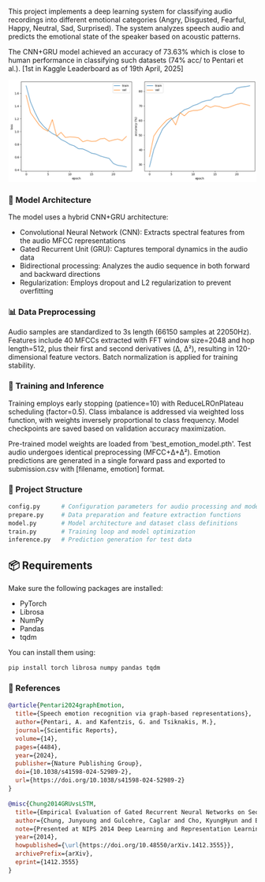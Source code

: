 This project implements a deep learning system for classifying audio recordings into different emotional categories (Angry, Disgusted, Fearful, Happy, Neutral, Sad, Surprised). The system analyzes speech audio and predicts the emotional state of the speaker based on acoustic patterns.

The CNN+GRU model achieved an accuracy of 73.63% which is close to human performance in classifying such datasets (74% acc/ to Pentari et al.). [1st in Kaggle Leaderboard as of 19th April, 2025]

<img src='assets/loss.png' width:300px>

### 🐉 Model Architecture

The model uses a hybrid CNN+GRU architecture:

- Convolutional Neural Network (CNN): Extracts spectral features from the audio MFCC representations
- Gated Recurrent Unit (GRU): Captures temporal dynamics in the audio data
- Bidirectional processing: Analyzes the audio sequence in both forward and backward directions
- Regularization: Employs dropout and L2 regularization to prevent overfitting

### 📊 Data Preprocessing

Audio samples are standardized to 3s length (66150 samples at 22050Hz). Features include 40 MFCCs extracted with FFT window size=2048 and hop length=512, plus their first and second derivatives (Δ, Δ²), resulting in 120-dimensional feature vectors. Batch normalization is applied for training stability.

### 🚀 Training and Inference

Training employs early stopping (patience=10) with ReduceLROnPlateau scheduling (factor=0.5). Class imbalance is addressed via weighted loss function, with weights inversely proportional to class frequency. Model checkpoints are saved based on validation accuracy maximization.

Pre-trained model weights are loaded from 'best_emotion_model.pth'. Test audio undergoes identical preprocessing (MFCC+Δ+Δ²). Emotion predictions are generated in a single forward pass and exported to submission.csv with [filename, emotion] format.

### 📁 Project Structure
```bash
config.py      # Configuration parameters for audio processing and model training  
prepare.py     # Data preparation and feature extraction functions  
model.py       # Model architecture and dataset class definitions  
train.py       # Training loop and model optimization  
inference.py   # Prediction generation for test data  
```

## 📦 Requirements

Make sure the following packages are installed:

- PyTorch  
- Librosa  
- NumPy  
- Pandas  
- tqdm  

You can install them using:

```bash
pip install torch librosa numpy pandas tqdm
```
### 🏺 References

```bibtex
@article{Pentari2024graphEmotion,
  title={Speech emotion recognition via graph-based representations},
  author={Pentari, A. and Kafentzis, G. and Tsiknakis, M.},
  journal={Scientific Reports},
  volume={14},
  pages={4484},
  year={2024},
  publisher={Nature Publishing Group},
  doi={10.1038/s41598-024-52989-2},
  url={https://doi.org/10.1038/s41598-024-52989-2}
}
```
```bibtex
@misc{Chung2014GRUvsLSTM,
  title={Empirical Evaluation of Gated Recurrent Neural Networks on Sequence Modeling},
  author={Chung, Junyoung and Gulcehre, Caglar and Cho, KyungHyun and Bengio, Yoshua},
  note={Presented at NIPS 2014 Deep Learning and Representation Learning Workshop},
  year={2014},
  howpublished={\url{https://doi.org/10.48550/arXiv.1412.3555}},
  archivePrefix={arXiv},
  eprint={1412.3555}
}
```
